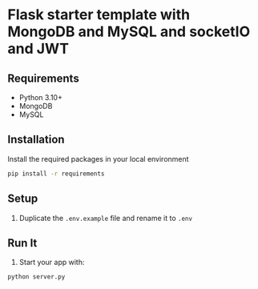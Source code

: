 # Flask starter template with MongoDB and MySQL and socketIO and JWT

## Requirements

- Python 3.10+
- MongoDB
- MySQL

## Installation

Install the required packages in your local environment

```bash
pip install -r requirements
```

## Setup

1. Duplicate the `.env.example` file and rename it to `.env`

## Run It

1. Start your app with:

```bash
python server.py
```
